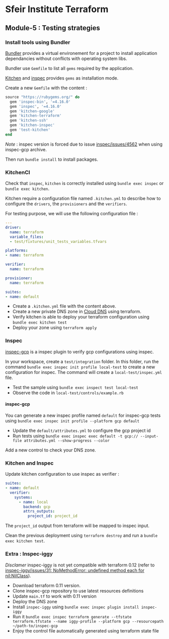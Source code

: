 # Sfeir Institute Terraform
## Module-5 : Testing strategies
### Install tools using Bundler
[Bundler](https://bundler.io/) provides a virtual environement for a project to install application dependancies without conflicts with operating system libs.

Bundler use `Gemfile` to list all `gems` required by the application.

[Kitchen](https://kitchen.ci/) and [inspec](https://www.inspec.io/) provides `gems` as installation mode. 

Create a new `Gemfile` with the content : 
```ruby
source "https://rubygems.org/" do
  gem 'inspec-bin', '=4.16.0'
  gem 'inspec', '=4.16.0'
  gem 'kitchen-google'
  gem 'kitchen-terraform'
  gem 'kitchen-ssh'
  gem 'kitchen-inspec'
  gem 'test-kitchen'
end
```
*Note* : inspec version is forced due to issue [inspec/issues/4562](https://github.com/inspec/inspec/issues/4562) when using inspec-gcp archive.

Then run `bundle install` to install packages.

### KitchenCI
Check that `inspec`, `kitchen` is correctly installed using `bundle exec inspec` or `bundle exec kitchen`.

Kitchen require a configuration file named `.kitchen.yml` to describe how to configure the `drivers`, the `provisioners` and the `verifiers`.

For testing purpose, we will use the following configuration file : 
```yaml
---
driver:
  name: terraform
  variable_files:
  - test/fixtures/unit_tests_variables.tfvars

platforms:
- name: terraform

verifier:
  name: terraform

provisioner:
  name: terraform

suites:
- name: default
```

* Create a `.kitchen.yml` file with the content above. 
* Create a new private DNS zone in [Cloud DNS](https://www.terraform.io/docs/providers/google/r/dns_managed_zone.html) using terraform.
* Verify kitchen is able to deploy your terraform configuration using `bundle exec kitchen test`
* Deploy your zone using `terraform apply`

### Inspec
[inspec-gcp](https://github.com/inspec/inspec-gcp) is a inspec plugin to verify gcp configurations using inspec.

In your workspace, create a `test/integration` folder. In this folder, run the command `bundle exec inspec init profile local-test` to create a new configuration for inspec.
The command will create a `local-test/inspec.yml` file.
- Test the sample using `bundle exec inspect test local-test`
- Observe the code in `local-test/controls/example.rb`

#### inspec-gcp
You can generate a new inspec profile named `default` for inspec-gcp tests using `bundle exec inspec init profile --platform gcp default`
- Update the `default/attributes.yml` to configure the gcp project id
- Run tests using `bundle exec inspec exec default -t gcp:// --input-file attributes.yml --show-progress --color`

Add a new control to check your DNS zone.

### Kitchen and Inspec 
Update kitchen configuration to use inspec as verifier :
```yaml
suites:
- name: default
  verifier:
    systems:
      - name: local
        backend: gcp
        attrs_outputs:
          project_id: project_id
```
The `project_id` output from terraform will be mapped to inspec input.

Clean the previous deployment using `terraform destroy` and run a `bundle exec kitchen test`.


### Extra : Inspec-iggy
*Disclamer* inspec-iggy is not yet compatible with terraform 0.12 (refer to [inspec-iggy/issues/31: NoMethodError: undefined method each for nil:NilClass](https://github.com/mattray/inspec-iggy/issues/31)). 
- Download terraform 0.11 version.
- Clone inspec-gcp repository to use latest resources definitions
- Update `main.tf` to work with 0.11 version
- Deploy the DNS zone
- Install `inspec-iggy` using `bundle exec inspec plugin install inspec-iggy`
- Run it `bundle exec inspec terraform generate --tfstate terraform.tfstate --name iggy-profile --platform gcp --resourcepath ~/path-to/inspec-gcp`
- Enjoy the control file automatically generated using terraform state file

